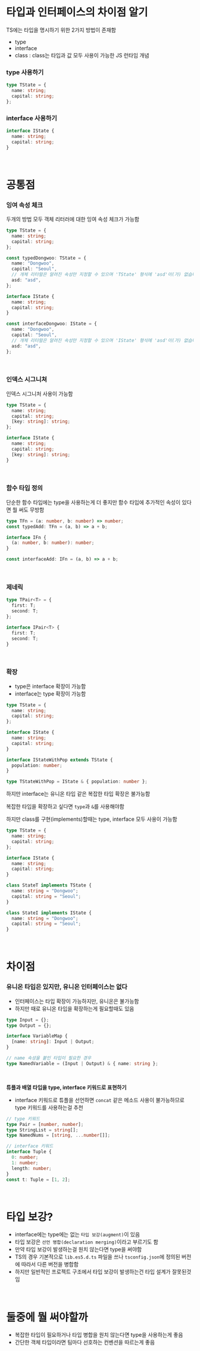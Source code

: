 # 타입과 인터페이스의 차이점 알기

TS에는 타입을 명시하기 위한 2가지 방법이 존재함

- type
- interface
- class : class는 타입과 값 모두 사용이 가능한 JS 런타임 개념

### type 사용하기

```ts
type TState = {
  name: string;
  capital: string;
};
```

### interface 사용하기

```ts
interface IState {
  name: string;
  capital: string;
}
```

<br/>

# 공통점

### 잉여 속성 체크

두개의 방법 모두 객체 리터러에 대한 잉여 속성 체크가 가능함

```ts
type TState = {
  name: string;
  capital: string;
};

const typedDongwoo: TState = {
  name: "Dongwoo",
  capital: "Seoul",
  // 개체 리터럴은 알려진 속성만 지정할 수 있으며 'TState' 형식에 'asd'이(가) 없습니다.
  asd: "asd",
};

interface IState {
  name: string;
  capital: string;
}

const interfaceDongwoo: IState = {
  name: "Dongwoo",
  capital: "Seoul",
  // 개체 리터럴은 알려진 속성만 지정할 수 있으며 'IState' 형식에 'asd'이(가) 없습니다.
  asd: "asd",
};
```

<br/>

### 인덱스 시그니쳐

인덱스 시그니처 사용이 가능함

```ts
type TState = {
  name: string;
  capital: string;
  [key: string]: string;
};

interface IState {
  name: string;
  capital: string;
  [key: string]: string;
}
```

<br/>

### 함수 타입 정의

단순한 함수 타입에는 type을 사용하는게 더 좋지만 함수 타입에 추가적인 속성이 있다면 뭘 써도 무방함

```ts
type TFn = (a: number, b: number) => number;
const typedAdd: TFn = (a, b) => a + b;

interface IFn {
  (a: number, b: number): number;
}

const interfaceAdd: IFn = (a, b) => a + b;
```

<br/>

### 제네릭

```ts
type TPair<T> = {
  first: T;
  second: T;
};

interface IPair<T> {
  first: T;
  second: T;
}
```

<br/>

### 확장

- type은 interface 확장이 가능함
- interface는 type 확장이 가능함

```ts
type TState = {
  name: string;
  capital: string;
};

interface IState {
  name: string;
  capital: string;
}

interface IStateWithPop extends TState {
  population: number;
}

type TStateWithPop = IState & { population: number };
```

하지만 interface는 유니온 타입 같은 복잡한 타입 확장은 불가능함

복잡한 타입을 확장하고 싶다면 `type`과 `&`를 사용해야함

하지만 class를 구현(implements)할때는 type, interface 모두 사용이 가능함

```ts
type TState = {
  name: string;
  capital: string;
};

interface IState {
  name: string;
  capital: string;
}

class StateT implements TState {
  name: string = "Dongwoo";
  capital: string = "Seoul";
}

class StateI implements IState {
  name: string = "Dongwoo";
  capital: string = "Seoul";
}
```

<br/>

# 차이점

### 유니온 타입은 있지만, 유니온 인터페이스는 없다

- 인터페이스는 타입 확장이 가능하지만, 유니온은 불가능함
- 하지만 때로 유니온 타입을 확장하는게 필요할때도 있음

```ts
type Input = {};
type Output = {};

interface VariableMap {
  [name: string]: Input | Output;
}

// name 속성을 붙인 타입이 필요한 경우
type NamedVariable = (Input | Output) & { name: string };
```

<br/>

**튜플과 배열 타입을 type, interface 키워드로 표현하기**

- interface 키워드로 튜플을 선언하면 `concat` 같은 메소드 사용이 불가능하므로 type 키워드를 사용하는걸 추천

```ts
// type 키워드
type Pair = [number, number];
type StringList = string[];
type NamedNums = [string, ...number[]];

// interface 키워드
interface Tuple {
  0: number;
  1: number;
  length: number;
}
const t: Tuple = [1, 2];
```

<br/>

# 타입 보강?

- interface에는 type에는 없는 `타입 보강(augment)`이 있음
- 타입 보강은 `선언 병합(declaration merging)`이라고 부르기도 함
- 만약 타입 보강이 발생하는걸 원치 않는다면 type을 써야함
- TS의 경우 기본적으로 `lib.es5.d.ts` 파일을 쓰나 `tsconfig.json`에 정의된 버전에 따라서 다른 버전을 병합함
- 하지만 일반적인 프로젝트 구조에서 타입 보강이 발생하는건 타입 설계가 잘못된것임

<br/>

# 둘중에 뭘 써야할까

- 복잡한 타입이 필요하거나 타입 병합을 원치 않는다면 type을 사용하는게 좋음
- 간단한 객체 타입이라면 팀마다 선호하는 컨벤션을 따르는게 좋음
 
